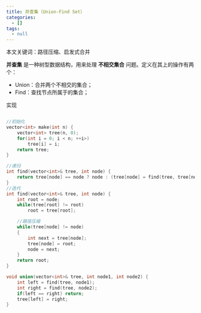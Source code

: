 ```yaml
---
title: 并查集（Union-Find Set）
categories:
  - []
tags:
  - null
---
```


<!--more-->

本文关键词：路径压缩、启发式合并

**并查集** 是一种树型数据结构，用来处理 **不相交集合** 问题。定义在其上的操作有两个：
- Union：合并两个不相交的集合；
- Find：查找节点所属于的集合；

实现
```cpp

//初始化
vector<int> make(int n) {
    vector<int> tree(n, 0);
    for(int i = 0; i < n; ++i>)
        tree[i] = i;
    return tree;
}

//递归
int find(vector<int>& tree, int node) {
    return tree[node] == node ? node : (tree[node] = find(tree, tree[node]));
}
//迭代
int find(vector<int>& tree, int node) {
    int root = node;
    while(tree[root] != root)
        root = tree[root];

    //路径压缩
    while(tree[node] != node)
    {
        int next = tree[node];
        tree[node] = root;
        node = next;
    }
    return root;
}

void union(vector<int>& tree, int node1, int node2) {
    int left = find(tree, node1);
    int right = find(tree, node2);
    if(left == right) return;
    tree[left] = right;
}

```


